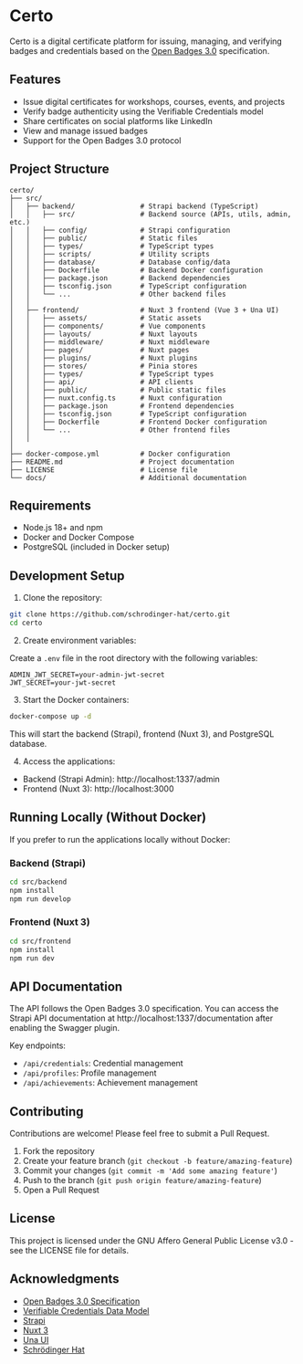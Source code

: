 # Certo

Certo is a digital certificate platform for issuing, managing, and verifying badges and credentials based on the [Open Badges 3.0](https://www.imsglobal.org/spec/ob/v3p0/) specification.

## Features

- Issue digital certificates for workshops, courses, events, and projects
- Verify badge authenticity using the Verifiable Credentials model
- Share certificates on social platforms like LinkedIn
- View and manage issued badges
- Support for the Open Badges 3.0 protocol

## Project Structure

```
certo/
├── src/
│   ├── backend/                # Strapi backend (TypeScript)
│   │   ├── src/                # Backend source (APIs, utils, admin, etc.)
│   │   ├── config/             # Strapi configuration
│   │   ├── public/             # Static files
│   │   ├── types/              # TypeScript types
│   │   ├── scripts/            # Utility scripts
│   │   ├── database/           # Database config/data
│   │   ├── Dockerfile          # Backend Docker configuration
│   │   ├── package.json        # Backend dependencies
│   │   ├── tsconfig.json       # TypeScript configuration
│   │   └── ...                 # Other backend files
│   │
│   ├── frontend/               # Nuxt 3 frontend (Vue 3 + Una UI)
│   │   ├── assets/             # Static assets
│   │   ├── components/         # Vue components
│   │   ├── layouts/            # Nuxt layouts
│   │   ├── middleware/         # Nuxt middleware
│   │   ├── pages/              # Nuxt pages
│   │   ├── plugins/            # Nuxt plugins
│   │   ├── stores/             # Pinia stores
│   │   ├── types/              # TypeScript types
│   │   ├── api/                # API clients
│   │   ├── public/             # Public static files
│   │   ├── nuxt.config.ts      # Nuxt configuration
│   │   ├── package.json        # Frontend dependencies
│   │   ├── tsconfig.json       # TypeScript configuration
│   │   ├── Dockerfile          # Frontend Docker configuration
│   │   └── ...                 # Other frontend files
│   │
│
├── docker-compose.yml          # Docker configuration
├── README.md                   # Project documentation
├── LICENSE                     # License file
└── docs/                       # Additional documentation
```

## Requirements

- Node.js 18+ and npm
- Docker and Docker Compose
- PostgreSQL (included in Docker setup)

## Development Setup

1. Clone the repository:

```bash
git clone https://github.com/schrodinger-hat/certo.git
cd certo
```

2. Create environment variables:

Create a `.env` file in the root directory with the following variables:

```
ADMIN_JWT_SECRET=your-admin-jwt-secret
JWT_SECRET=your-jwt-secret
```

3. Start the Docker containers:

```bash
docker-compose up -d
```

This will start the backend (Strapi), frontend (Nuxt 3), and PostgreSQL database.

4. Access the applications:

- Backend (Strapi Admin): http://localhost:1337/admin
- Frontend (Nuxt 3): http://localhost:3000

## Running Locally (Without Docker)

If you prefer to run the applications locally without Docker:

### Backend (Strapi)

```bash
cd src/backend
npm install
npm run develop
```

### Frontend (Nuxt 3)

```bash
cd src/frontend
npm install
npm run dev
```

## API Documentation

The API follows the Open Badges 3.0 specification. You can access the Strapi API documentation at http://localhost:1337/documentation after enabling the Swagger plugin.

Key endpoints:

- `/api/credentials`: Credential management
- `/api/profiles`: Profile management
- `/api/achievements`: Achievement management

## Contributing

Contributions are welcome! Please feel free to submit a Pull Request.

1. Fork the repository
2. Create your feature branch (`git checkout -b feature/amazing-feature`)
3. Commit your changes (`git commit -m 'Add some amazing feature'`)
4. Push to the branch (`git push origin feature/amazing-feature`)
5. Open a Pull Request

## License

This project is licensed under the GNU Affero General Public License v3.0 - see the LICENSE file for details.

## Acknowledgments

- [Open Badges 3.0 Specification](https://www.imsglobal.org/spec/ob/v3p0/)
- [Verifiable Credentials Data Model](https://www.w3.org/TR/vc-data-model/)
- [Strapi](https://strapi.io/)
- [Nuxt 3](https://nuxt.com/)
- [Una UI](https://una-ui.vercel.app/)
- [Schrödinger Hat](https://www.schrodinger-hat.it/)
